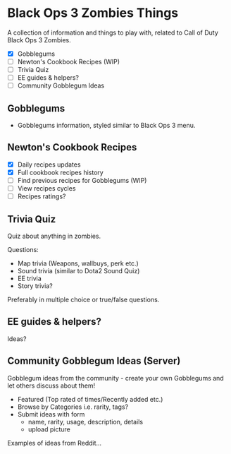 # Black Ops 3 Zombies Things

A collection of information and things to play with, related to Call of Duty Black Ops 3 Zombies.

- [x] Gobblegums
- [ ] Newton's Cookbook Recipes (WIP)
- [ ] Trivia Quiz
- [ ] EE guides & helpers?
- [ ] Community Gobblegum Ideas

## Gobblegums

- Gobblegums information, styled similar to Black Ops 3 menu.

## Newton's Cookbook Recipes

- [x] Daily recipes updates
- [x] Full cookbook recipes history
- [ ] Find previous recipes for Gobblegums (WIP)
- [ ] View recipes cycles
- [ ] Recipes ratings?

## Trivia Quiz

Quiz about anything in zombies.

Questions:

- Map trivia (Weapons, wallbuys, perk etc.)
- Sound trivia (similar to Dota2 Sound Quiz)
- EE trivia
- Story trivia?

Preferably in multiple choice or true/false questions.

## EE guides & helpers?

Ideas?

## Community Gobblegum Ideas (Server)

Gobblegum ideas from the community - create your own Gobblegums and let others discuss about them!

- Featured (Top rated of times/Recently added etc.)
- Browse by Categories i.e. rarity, tags?
- Submit ideas with form
  - name, rarity, usage, description, details
  - upload picture

Examples of ideas from Reddit...
